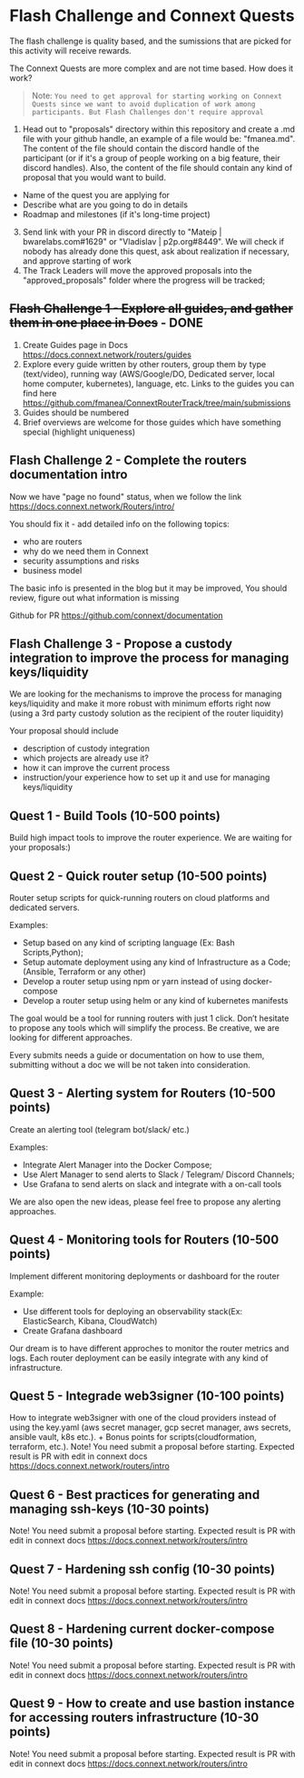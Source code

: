 # Flash Challenge and Connext Quests 

The flash challenge is quality based, and the sumissions that are picked for this activity will receive rewards.

The Connext Quests are more complex and are not time based. How does it work?
> Note: ` You need to get approval for starting working on Connext Quests since we want to avoid duplication of work among participants. But Flash Challenges don't require approval `

1. Head out to "proposals" directory within this repository and create a .md file with your github handle, an example of a file would be: "fmanea.md".
The content of the file should contain the discord handle of the participant (or if it's a group of people working on a big feature, their discord handles). Also, the content of the file should contain any kind of proposal that you would want to build.
- Name of the quest you are applying for
- Describe what are you going to do in details
- Roadmap and milestones (if it's long-time project)
3. Send link with your PR in discord directly to "Mateip | bwarelabs.com#1629" or "Vladislav | p2p.org#8449". We will check if nobody has already done this quest, ask about realization if necessary, and approve starting of work
4. The Track Leaders will move the approved proposals into the "approved_proposals" folder where the progress will be tracked;
 

## ~~Flash Challenge 1 - Explore all guides, and gather them in one place in Docs~~ - DONE

1. Create Guides page in Docs https://docs.connext.network/routers/guides
2. Explore every guide written by other routers, group them by type (text/video), running way (AWS/Google/DO, Dedicated server, local home computer, kubernetes),  language, etc. Links to the guides you can find here https://github.com/fmanea/ConnextRouterTrack/tree/main/submissions 
3. Guides should be numbered
4. Brief overviews are welcome for those guides which have something special (highlight uniqueness)

## Flash Challenge 2 - Complete the routers documentation intro

Now we have "page no found" status, when we follow the link https://docs.connext.network/Routers/intro/ 

You should fix it - add detailed info on the following topics:
- who are routers
- why do we need them in Connext
- security assumptions and risks 
- business model

The basic info is presented in the blog but it may be improved, You should review, figure out what information is missing

Github for PR https://github.com/connext/documentation

## Flash Challenge 3 - Propose a custody integration to improve the process for managing keys/liquidity

We are looking for the mechanisms to improve the process for managing keys/liquidity and make it more robust with minimum efforts right now (using a 3rd party custody solution as the recipient of the router liquidity)

Your proposal should include
- description of custody integration
- which projects are already use it?
- how it can improve the current process
- instruction/your experience how to set up it and use for managing keys/liquidity

## Quest 1 - Build Tools (10-500 points)

Build high impact tools to improve the router experience. We are waiting for your proposals:)

## Quest 2 - Quick router setup (10-500 points)

Router setup scripts for quick-running routers on cloud platforms and dedicated servers. 

Examples: 
- Setup based on any kind of scripting language (Ex: Bash Scripts,Python);
- Setup automate deployment using any kind of Infrastructure as a Code;(Ansible, Terraform or any other) 
- Develop a router setup using npm or yarn instead of using docker-compose
- Develop a router setup using helm or any kind of kubernetes manifests



The goal would be a tool for running routers with just 1 click. Don’t hesitate to propose any tools which will simplify the process. Be creative, we are looking for different approaches. 

Every submits needs a guide or documentation on how to use them, submitting without a doc we will be not taken into consideration.

## Quest 3 - Alerting system for Routers (10-500 points)

Create an alerting tool (telegram bot/slack/ etc.)

Examples:
- Integrate Alert Manager into the Docker Compose;
- Use Alert Manager to send alerts to Slack / Telegram/ Discord Channels; 
- Use Grafana to send alerts on slack and integrate with a on-call tools

We are also open the new ideas, please feel free to propose any alerting approaches.

## Quest 4 - Monitoring tools for Routers (10-500 points)

Implement different  monitoring deployments or dashboard for the router

Example:
- Use different tools for deploying an observability stack(Ex: ElasticSearch, Kibana, CloudWatch)
- Create Grafana dashboard

Our dream is to have different approches to monitor the router metrics and logs. Each router deployment can be easily integrate with any kind of infrastructure.

## Quest 5 - Integrade web3signer (10-100 points)

How to integrate web3signer with one of the cloud providers instead of using the key.yaml (aws secret manager, gcp secret manager, aws secrets, ansible vault, k8s etc.). + Bonus points for scripts(cloudformation, terraform, etc.). Note! You need submit a proposal before starting. Expected result is PR with edit in connext docs https://docs.connext.network/routers/intro 

## Quest 6 - Best practices for generating and managing ssh-keys (10-30 points)
Note! You need submit a proposal before starting. Expected result is PR with edit in connext docs https://docs.connext.network/routers/intro 


## Quest 7 - Hardening ssh config (10-30 points)
Note! You need submit a proposal before starting. Expected result is PR with edit in connext docs https://docs.connext.network/routers/intro 


## Quest 8 - Hardening current docker-compose file (10-30 points)
Note! You need submit a proposal before starting. Expected result is PR with edit in connext docs https://docs.connext.network/routers/intro 

## Quest 9 - How to create and use bastion instance for accessing routers infrastructure (10-30 points)
Note! You need submit a proposal before starting. Expected result is PR with edit in connext docs https://docs.connext.network/routers/intro 



